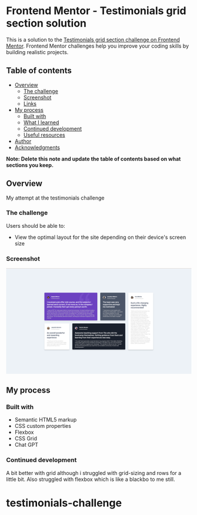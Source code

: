 # Frontend Mentor - Testimonials grid section solution

This is a solution to the [Testimonials grid section challenge on Frontend Mentor](https://www.frontendmentor.io/challenges/testimonials-grid-section-Nnw6J7Un7). Frontend Mentor challenges help you improve your coding skills by building realistic projects. 

## Table of contents

- [Overview](#overview)
  - [The challenge](#the-challenge)
  - [Screenshot](#screenshot)
  - [Links](#links)
- [My process](#my-process)
  - [Built with](#built-with)
  - [What I learned](#what-i-learned)
  - [Continued development](#continued-development)
  - [Useful resources](#useful-resources)
- [Author](#author)
- [Acknowledgments](#acknowledgments)

**Note: Delete this note and update the table of contents based on what sections you keep.**

## Overview
My attempt at the testimonials challenge

### The challenge

Users should be able to:

- View the optimal layout for the site depending on their device's screen size

### Screenshot

![Screenshot](<images/Screenshot 2024-06-18 at 21.35.01.png>)



## My process

### Built with

- Semantic HTML5 markup
- CSS custom properties
- Flexbox
- CSS Grid
- Chat GPT


### Continued development

A bit better with grid although i struggled with grid-sizing and rows for a little bit. Also struggled with flexbox which is like a blackbo to me still.

# testimonials-challenge
